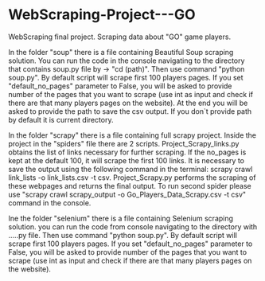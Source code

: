 # WebScraping-Project---GO
WebScraping final project. Scraping data about "GO" game players.

In the folder "soup" there is a file containing Beautiful Soup scraping solution. You can run the code in the console navigating to the directory that contains soup.py file  by -> "cd (path)". Then use command "python soup.py". By default script will scrape first 100 players pages. If you set "default_no_pages" parameter to False, you will be asked to provide number of the pages that you want to scrape (use int as input and check if there are that many players pages on the website). At the end you will be asked to provide the path to save the csv output. If you don`t provide path by default it is current directory.

In the folder "scrapy" there is a file containing full scrapy project. Inside the project in the "spiders" file there are 2 scripts. Project_Scrapy_links.py obtains the list of links necessary for further scraping. If the no_pages is kept at the default 100, it will scrape the first 100 links. It is necessary to save the output using the following command in the terminal: scrapy crawl link_lists -o link_lists.csv -t csv. Project_Scrapy.py performs the scraping of these webpages and returns the final output. To run second spider please use "scrapy crawl scrapy_output -o Go_Players_Data_Scrapy.csv -t csv" command in the console.

Ine the folder "selenium" there is a file containing Selenium scraping solution. you can run the code from console navigating to the directory with .....py file. Then use command "python soup.py". By default script will scrape first 100 players pages. If you set "default_no_pages" parameter to False, you will be asked to provide number of the pages that you want to scrape (use int as input and check if there are that many players pages on the website). 
